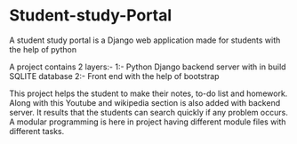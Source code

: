 # Student-study-Portal
A student study portal is a Django web application made for students with the help of python

A project contains 2 layers:- 
1:- Python Django backend server with in build SQLITE database
2:- Front end with the help of bootstrap

This project helps the student to make their notes, to-do list and homework. Along with this Youtube and wikipedia section is also added 
with backend server. It results that the students can search quickly if any problem occurs. A modular programming is here in project 
having different module files with different tasks.

